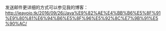 发送邮件更详细的方式可以参见我的博客：
http://ieayoio.tk/2016/09/26/Java%E9%82%AE%E4%BB%B6%E5%8F%91%E9%80%81%E6%94%B6%E5%8F%96%E5%92%8C%E7%9B%91%E5%90%AC/